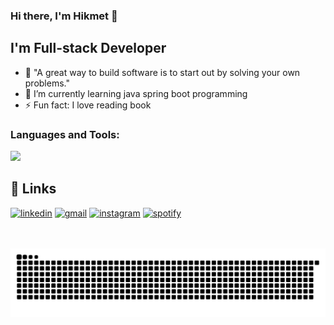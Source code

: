### Hi there, I'm Hikmet 👋

## I'm Full-stack Developer
- 🚀 "A great way to build software is to start out by solving your own problems."
- 🌱 I’m currently learning java spring boot programming
- ⚡ Fun fact: I love reading book

### Languages and Tools:

<p>
  <a href="https://skillicons.dev">
    <img src="https://skillicons.dev/icons?i=linux,git,docker,vscode,idea,js,ts,nodejs,react,redux,spring,maven,python,mongo,postgres,redis,rabbitmq,flutter" />
  </a>
</p>

## 🔗 Links

[![linkedin](https://img.shields.io/badge/LinkedIn-0077B5?style=for-the-badge&logo=LinkedIn&logoColor=white)](https://linkedin.com/in/hikmetkutuk)
[![gmail](https://img.shields.io/badge/Gmail-D14836?style=for-the-badge&logo=Gmail&logoColor=white)](mailto:hikmetkutuk@gmail.com)
[![instagram](https://img.shields.io/badge/Instagram-E4405F?style=for-the-badge&logo=instagram&logoColor=white)](https://instagram.com/hikmetkutuk)
[![spotify](https://img.shields.io/badge/Spotify-1DB954?style=for-the-badge&logo=spotify&logoColor=white)](https://open.spotify.com/playlist/42xezvvXbFMZHrXPpw2YYH?si=c69d2ee5d7dc4870)

<br />
<br />

[instagram]: https://instagram.com/hikmetkutuk
[linkedin]: https://linkedin.com/in/hikmetkutuk
[spotify]: https://open.spotify.com/playlist/42xezvvXbFMZHrXPpw2YYH?si=c69d2ee5d7dc4870

<picture>
  <source media="(prefers-color-scheme: dark)" srcset="https://raw.githubusercontent.com/hikmetkutuk/hikmetkutuk/output/github-contribution-grid-snake-dark.svg">
  <source media="(prefers-color-scheme: light)" srcset="https://raw.githubusercontent.com/hikmetkutuk/hikmetkutuk/output/github-contribution-grid-snake.svg">
  <img alt="github contribution grid snake animation" src="https://raw.githubusercontent.com/hikmetkutuk/hikmetkutuk/output/github-contribution-grid-snake.svg">
</picture>
